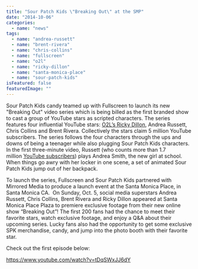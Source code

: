 ```yaml
---
title: "Sour Patch Kids \"Breaking Out\" at the SMP"
date: "2014-10-06"
categories: 
  - name: "news"
tags: 
  - name: "andrea-russett"
  - name: "brent-rivera"
  - name: "chris-collins"
  - name: "fullscreen"
  - name: "o2l"
  - name: "ricky-dillon"
  - name: "santa-monica-place"
  - name: "sour-patch-kids"
isFeatured: false
featuredImage: ""
---
```


Sour Patch Kids candy teamed up with Fullscreen to launch its new "Breaking Out" video series which is being billed as the first branded show to cast a group of YouTube stars as scripted characters. The series features four influential YouTube stars: [O2L’s Ricky Dillon](http://www.adweek.com/news/technology/these-youtubers-are-generation-s-rock-stars-159406), Andrea Russett, Chris Collins and Brent Rivera. Collectively the stars claim 5 million YouTube subscribers. The series follows the four characters through the ups and downs of being a teenager while also plugging Sour Patch Kids characters. In the first three-minute video, Russett (who counts more than 1.7 million [YouTube subscribers](https://www.youtube.com/user/andrearussett)) plays Andrea Smith, the new girl at school. When things go awry with her locker in one scene, a set of animated Sour Patch Kids jump out of her backpack.

To launch the series, Fullscreen and Sour Patch Kids partnered with Mirrored Media to produce a launch event at the Santa Monica Place, in Santa Monica CA.  On Sunday, Oct. 5, social media superstars Andrea Russett, Chris Collins, Brent Rivera and Ricky Dillon appeared at Santa Monica Place Plaza to premiere exclusive footage from their new online show “Breaking Out”! The first 200 fans had the chance to meet their favorite stars, watch exclusive footage, and enjoy a Q&A about their upcoming series. Lucky fans also had the opportunity to get some exclusive SPK merchandise, candy, and jump into the photo booth with their favorite star.

Check out the first episode below:

https://www.youtube.com/watch?v=tDqSWxJJ6dY
